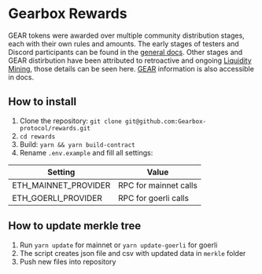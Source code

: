 # Gearbox Rewards

GEAR tokens were awarded over multiple community distribution stages, each with their own rules and amounts. The early stages of testers and Discord participants can be found in the [general docs](https://docs.gearbox.finance/overview/launch-phases). Other stages and GEAR distirbution have been attributed to retroactive and ongoing [Liquidity Mining](https://gov.gearbox.fi/t/gip-22-gearbox-v2-liquidity-mining-programs/1550), those details can be seen here. [GEAR](https://docs.gearbox.finance/gear-token/gear-overview) information is also accessible in docs.

## How to install

1. Clone the repository: `git clone git@github.com:Gearbox-protocol/rewards.git`
2. `cd rewards`
3. Build: `yarn && yarn build-contract`
4. Rename `.env.example` and fill all settings:

| Setting              | Value                 |
| -------------------- | --------------------- |
| ETH_MAINNET_PROVIDER | RPC for mainnet calls |
| ETH_GOERLI_PROVIDER  | RPC for goerli calls  |

## How to update merkle tree

1. Run `yarn update` for mainnet or `yarn update-goerli` for goerli
2. The script creates json file and csv with updated data in `merkle` folder
3. Push new files into repository
